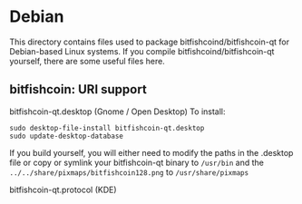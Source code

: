 
Debian
====================
This directory contains files used to package bitfishcoind/bitfishcoin-qt
for Debian-based Linux systems. If you compile bitfishcoind/bitfishcoin-qt yourself, there are some useful files here.

## bitfishcoin: URI support ##


bitfishcoin-qt.desktop  (Gnome / Open Desktop)
To install:

	sudo desktop-file-install bitfishcoin-qt.desktop
	sudo update-desktop-database

If you build yourself, you will either need to modify the paths in
the .desktop file or copy or symlink your bitfishcoin-qt binary to `/usr/bin`
and the `../../share/pixmaps/bitfishcoin128.png` to `/usr/share/pixmaps`

bitfishcoin-qt.protocol (KDE)

